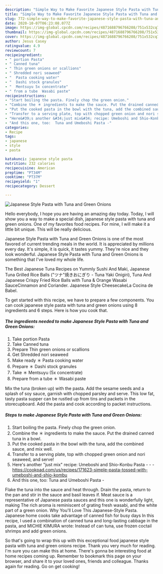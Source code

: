```yaml
---
description: "Simple Way to Make Favorite Japanese Style Pasta with Tuna and Green Onions"
title: "Simple Way to Make Favorite Japanese Style Pasta with Tuna and Green Onions"
slug: 772-simple-way-to-make-favorite-japanese-style-pasta-with-tuna-and-green-onions
date: 2020-10-07T06:23:08.077Z
image: https://img-global.cpcdn.com/recipes/4871688796766208/751x532cq70/japanese-style-pasta-with-tuna-and-green-onions-recipe-main-photo.jpg
thumbnail: https://img-global.cpcdn.com/recipes/4871688796766208/751x532cq70/japanese-style-pasta-with-tuna-and-green-onions-recipe-main-photo.jpg
cover: https://img-global.cpcdn.com/recipes/4871688796766208/751x532cq70/japanese-style-pasta-with-tuna-and-green-onions-recipe-main-photo.jpg
author: Jesus Casey
ratingvalue: 4.9
reviewcount: 7
recipeingredient:
- " portion Pasta"
- " Canned tuna"
- " Thin green onions or scallions"
- " Shredded nori seaweed"
- "  Pasta cooking water"
- "  Dashi stock granules"
- "  Mentsuyu 5x concentrate"
- " from a tube  Wasabi paste"
recipeinstructions:
- "Start boiling the pasta. Finely chop the green onion."
- "Combine the ＊ ingredients to make the sauce. Put the drained canned tuna in a bowl."
- "Put the cooked pasta in the bowl with the tuna, add the combined sauce, and mix well."
- "Transfer to a serving plate, top with chopped green onion and nori seaweed, and serve!"
- "Here&#39;s another &#34;just mix&#34; recipe: Umeboshi and Shio-Konbu Pasta -  https://cookpad.com/us/recipes/171623-simple-pasta-tossed-with-umeboshi-and-shio-kombu"
- "And this one, too:  Tuna and Umeboshi Pasta -"
categories:
- Recipe
tags:
- japanese
- style
- pasta

katakunci: japanese style pasta 
nutrition: 232 calories
recipecuisine: American
preptime: "PT34M"
cooktime: "PT37M"
recipeyield: "1"
recipecategory: Dessert

---
```



![Japanese Style Pasta with Tuna and Green Onions](https://img-global.cpcdn.com/recipes/4871688796766208/751x532cq70/japanese-style-pasta-with-tuna-and-green-onions-recipe-main-photo.jpg)

Hello everybody, I hope you are having an amazing day today. Today, I will show you a way to make a special dish, japanese style pasta with tuna and green onions. One of my favorites food recipes. For mine, I will make it a little bit unique. This will be really delicious.

Japanese Style Pasta with Tuna and Green Onions is one of the most favored of current trending meals in the world. It is appreciated by millions every day. It's simple, it is quick, it tastes yummy. They're nice and they look wonderful. Japanese Style Pasta with Tuna and Green Onions is something that I've loved my whole life.

The Best Japanese Tuna Recipes on Yummly Sushi And Maki, Japanese Tuna Grilled Rice Balls (&#34;ツナ&#34;焼きおにぎり - Tuna Yaki Onigiri), Tuna And Japanese Crispy Fried Rice Balls with Tuna &amp; Orange Wasabi SauceCinnamon and Coriander. Japanese Style CheesecakeLa Cocina de Babel.


To get started with this recipe, we have to prepare a few components. You can cook japanese style pasta with tuna and green onions using 8 ingredients and 6 steps. Here is how you cook that.

<!--inarticleads1-->

##### The ingredients needed to make Japanese Style Pasta with Tuna and Green Onions:

1. Take  portion Pasta
1. Take  Canned tuna
1. Prepare  Thin green onions or scallions
1. Get  Shredded nori seaweed
1. Make ready  ＊ Pasta cooking water
1. Prepare  ＊ Dashi stock granules
1. Take  ＊ Mentsuyu (5x concentrate)
1. Prepare  from a tube ＊ Wasabi paste


Mix the tuna (broken up) with the pasta. Add the sesame seeds and a splash of soy sauce, garnish with chopped parsley and serve. This low fat, tasty pasta supper can be rustled up from tins and packets in the storecupboard. Add the pasta and cook according to packet instructions. 

<!--inarticleads2-->

##### Steps to make Japanese Style Pasta with Tuna and Green Onions:

1. Start boiling the pasta. Finely chop the green onion.
1. Combine the ＊ ingredients to make the sauce. Put the drained canned tuna in a bowl.
1. Put the cooked pasta in the bowl with the tuna, add the combined sauce, and mix well.
1. Transfer to a serving plate, top with chopped green onion and nori seaweed, and serve!
1. Here&#39;s another &#34;just mix&#34; recipe: Umeboshi and Shio-Konbu Pasta - -  - https://cookpad.com/us/recipes/171623-simple-pasta-tossed-with-umeboshi-and-shio-kombu
1. And this one, too:  Tuna and Umeboshi Pasta -


Flake the tuna into the sauce and heat through. Drain the pasta, return to the pan and stir in the sauce and basil leaves if. Meat sauce is a representative of Japanese pasta sauces and this one is wonderfully light, making The rich aroma is reminiscent of grating fresh wasabi, and the white part of a green onion. Why You&#39;ll Love This Japanese-Style Pasta. Japanese home cooks take advantage of canned fish for busy days In this recipe, I used a combination of canned tuna and long-lasting cabbage in the pasta, and MICHIE KIMURA wrote: Instead of can tuna, use frozen coctail shrimps and add green onions. 

So that's going to wrap this up with this exceptional food japanese style pasta with tuna and green onions recipe. Thank you very much for reading. I'm sure you can make this at home. There's gonna be interesting food at home recipes coming up. Remember to bookmark this page on your browser, and share it to your loved ones, friends and colleague. Thanks again for reading. Go on get cooking!

